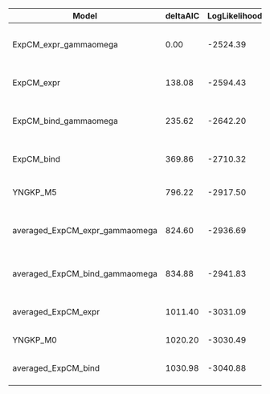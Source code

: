 | Model                          | deltaAIC | LogLikelihood | nParams | ParamValues                                              |
|--------------------------------|----------|---------------|---------|----------------------------------------------------------|
| ExpCM_expr_gammaomega          | 0.00     | -2524.39      | 7       | alpha_omega=0.37, beta=1.58, beta_omega=0.85, kappa=2.31 |
| ExpCM_expr                     | 138.08   | -2594.43      | 6       | beta=1.49, kappa=1.76, omega=0.23                        |
| ExpCM_bind_gammaomega          | 235.62   | -2642.20      | 7       | alpha_omega=0.33, beta=1.78, beta_omega=0.98, kappa=2.16 |
| ExpCM_bind                     | 369.86   | -2710.32      | 6       | beta=2.03, kappa=1.78, omega=0.19                        |
| YNGKP_M5                       | 796.22   | -2917.50      | 12      | alpha_omega=0.30, beta_omega=2.91, kappa=1.77            |
| averaged_ExpCM_expr_gammaomega | 824.60   | -2936.69      | 7       | alpha_omega=0.30, beta=1.16, beta_omega=2.07, kappa=1.91 |
| averaged_ExpCM_bind_gammaomega | 834.88   | -2941.83      | 7       | alpha_omega=0.30, beta=0.00, beta_omega=2.00, kappa=1.94 |
| averaged_ExpCM_expr            | 1011.40  | -3031.09      | 6       | beta=1.60, kappa=1.78, omega=0.10                        |
| YNGKP_M0                       | 1020.20  | -3030.49      | 11      | kappa=1.63, omega=0.06                                   |
| averaged_ExpCM_bind            | 1030.98  | -3040.88      | 6       | beta=0.00, kappa=1.81, omega=0.10                        |